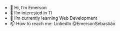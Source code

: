 - 👋 Hi, I’m Emerson
- 👀 I’m interested in TI
- 🌱 I’m currently learning Web Development
- 📫 How to reach me: LinkedIn @EmersonSebastião

<!---
Emerson625/Emerson625 is a ✨ special ✨ repository because its `README.md` (this file) appears on your GitHub profile.
You can click the Preview link to take a look at your changes.
--->
